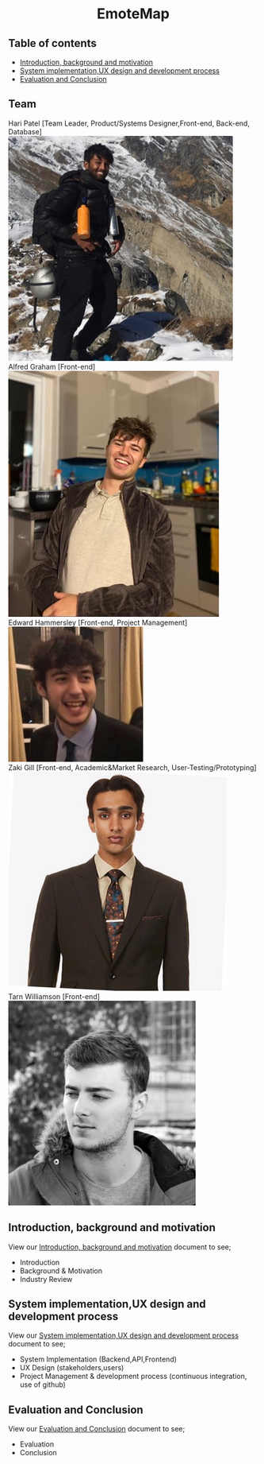 <h1 align="center"> EmoteMap </h1>

## Table of contents
* [Introduction, background and motivation](#first)
* [System implementation,UX design and development process](#second)
* [Evaluation and Conclusion](#third)



<a name="team"></a>
## Team
Hari Patel  [Team Leader, Product/Systems Designer,Front-end, Back-end, Database]  
![Image of Hari](member_photos/HariPatel.jpg)  
Alfred Graham  [Front-end]
![Image of Hari](member_photos/AlfredGraham.jpg)  
Edward Hammersley  [Front-end, Project Management]
![Image of Ed](member_photos/EdwardHammersley.jpg)     
Zaki Gill  [Front-end, Academic&Market Research, User-Testing/Prototyping]
![Image of Zaki](member_photos/ZakiGill.jpg)  
Tarn Williamson  [Front-end]
![Image of Tarn](member_photos/TarnWilliamson.jpg)

<a name="first"></a>
## Introduction, background and motivation
View our [Introduction, background and motivation](introSect.md) document to see;
* Introduction
* Background & Motivation
* Industry Review


<a name="second"></a>
## System implementation,UX design and development process
View our [System implementation,UX design and development process](sysImp.md) document to see;
* System Implementation (Backend,API,Frontend)
* UX Design (stakeholders,users)
* Project Management & development process (continuous integration, use of github)



<a name="third"></a>
## Evaluation and Conclusion
View our [Evaluation and Conclusion](evalSect.md) document to see;
* Evaluation
* Conclusion
